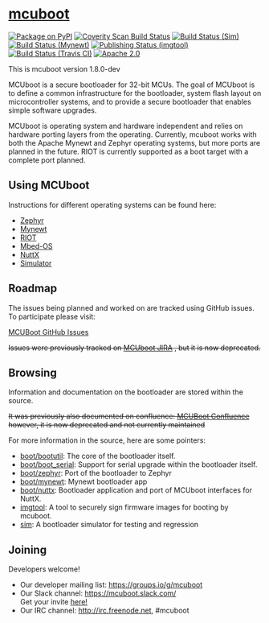 # [mcuboot](http://mcuboot.com/)

[![Package on PyPI](https://img.shields.io/pypi/v/imgtool.svg)][pypi]
[![Coverity Scan Build Status](https://scan.coverity.com/projects/12307/badge.svg)][coverity]
[![Build Status (Sim)](https://github.com/mcu-tools/mcuboot/workflows/Sim/badge.svg)][sim]
[![Build Status (Mynewt)](https://github.com/mcu-tools/mcuboot/workflows/Mynewt/badge.svg)][mynewt]
[![Publishing Status (imgtool)](https://github.com/mcu-tools/mcuboot/workflows/imgtool/badge.svg)][imgtool]
[![Build Status (Travis CI)](https://img.shields.io/travis/mcu-tools/mcuboot/main.svg?label=travis-ci)][travis]
[![Apache 2.0](https://img.shields.io/badge/License-Apache%202.0-blue.svg)][license]

[pypi]: https://pypi.org/project/imgtool/
[coverity]: https://scan.coverity.com/projects/mcuboot
[sim]: https://github.com/mcu-tools/mcuboot/actions?query=workflow:Sim
[mynewt]: https://github.com/mcu-tools/mcuboot/actions?query=workflow:Mynewt
[imgtool]: https://github.com/mcu-tools/mcuboot/actions?query=workflow:imgtool
[travis]: https://travis-ci.org/mcu-tools/mcuboot
[license]: https://github.com/mcu-tools/mcuboot/blob/main/LICENSE

This is mcuboot version 1.8.0-dev

MCUboot is a secure bootloader for 32-bit MCUs. The goal of MCUboot is to
define a common infrastructure for the bootloader, system flash layout on
microcontroller systems, and to provide a secure bootloader that enables
simple software upgrades.

MCUboot is operating system and hardware independent and relies on
hardware porting layers from the operating. Currently, mcuboot works
with both the Apache Mynewt and Zephyr operating systems, but more
ports are planned in the future. RIOT is currently supported as a boot
target with a complete port planned.

## Using MCUboot

Instructions for different operating systems can be found here:
- [Zephyr](docs/readme-zephyr.md)
- [Mynewt](docs/readme-mynewt.md)
- [RIOT](docs/readme-riot.md)
- [Mbed-OS](docs/readme-mbed.md)
- [NuttX](docs/readme-nuttx.md)
- [Simulator](sim/README.rst)

## Roadmap

The issues being planned and worked on are tracked using GitHub issues. To
participate please visit:

[MCUBoot GitHub Issues](https://github.com/mcu-tools/mcuboot/issues)

~~Issues were previously tracked on [MCUboot JIRA](https://runtimeco.atlassian.net/projects/MCUB/summary)
, but it is now deprecated.~~

## Browsing

Information and documentation on the bootloader are stored within the source.

~~It was previously also documented on confluence:
[MCUBoot Confluence](https://runtimeco.atlassian.net/wiki/discover/all-updates)
however, it is now deprecated and not currently maintained~~

For more information in the source, here are some pointers:

- [boot/bootutil](boot/bootutil): The core of the bootloader itself.
- [boot/boot\_serial](boot/boot_serial): Support for serial upgrade within the bootloader itself.
- [boot/zephyr](boot/zephyr): Port of the bootloader to Zephyr
- [boot/mynewt](boot/mynewt): Mynewt bootloader app
- [boot/nuttx](boot/nuttx): Bootloader application and port of MCUboot interfaces for NuttX.
- [imgtool](scripts/imgtool.py): A tool to securely sign firmware images for booting by mcuboot.
- [sim](sim): A bootloader simulator for testing and regression

## Joining

Developers welcome!

* Our developer mailing list:
  https://groups.io/g/mcuboot
* Our Slack channel: https://mcuboot.slack.com/ <br />
  Get your invite [here!](https://join.slack.com/t/mcuboot/shared_invite/MjE2NDcwMTQ2MTYyLTE1MDA4MTIzNTAtYzgyZTU0NjFkMg)
* Our IRC channel: http://irc.freenode.net, #mcuboot
